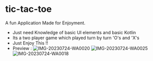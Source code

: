 # tic-tac-toe

A fun Application Made for Enjoyment.
- Just need Knowledge of basic UI elements and basic Kotlin
- Its a two player game which played turn by turn 'O's and 'X's
- Just Enjoy This !!
- Preview :
  ![IMG-20230724-WA0020](https://github.com/HHHHHVarshney/tic-tac-toe/assets/140411441/8db2145a-2374-41cd-833a-a5fb5a844092)
![IMG-20230724-WA0025](https://github.com/HHHHHVarshney/tic-tac-toe/assets/140411441/46296328-bdee-4a71-9b61-c6ebfe3b9e67)
![IMG-20230724-WA0018](https://github.com/HHHHHVarshney/tic-tac-toe/assets/140411441/4d4a401f-7c0b-4661-a5b8-f311cc740cfa)
